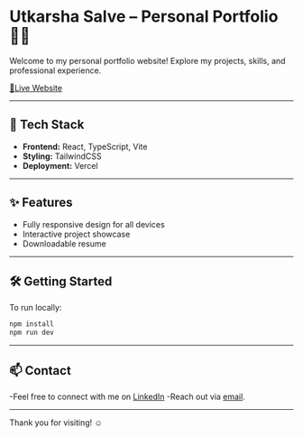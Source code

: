# Utkarsha Salve – Personal Portfolio👩‍💼

Welcome to my personal portfolio website! Explore my projects, skills, and professional experience.

[🔗Live Website](https://personal-portfolio-newp.vercel.app/)

---

## 🚀 Tech Stack

- **Frontend:** React, TypeScript, Vite
- **Styling:** TailwindCSS
- **Deployment:** Vercel

---

## ✨ Features

- Fully responsive design for all devices
- Interactive project showcase
- Downloadable resume

---

## 🛠️ Getting Started

To run locally:

```bash
npm install
npm run dev
```

---

## 📫 Contact

-Feel free to connect with me on [LinkedIn](http://www.linkedin.com/in/utkarsha-salve-253b95259/)
-Reach out via [email](mailto:utkarsha.v.salve@gmail.com).

---

Thank you for visiting! ☺️
